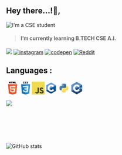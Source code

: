 ## Hey there...!👋, 

![I'm a CSE student](https://www.codechef.com/download/campus/campus_510350427.png)


> #### __I’m currently learning B.TECH CSE A.I.__


[<img src='https://www.bing.com/th?id=OIP.ckeUFk-yid0vfWnd56w7wAHaHa&w=204&h=204&c=8&rs=1&qlt=90&o=6&dpr=1.5&pid=3.1&rm=2' height='40'>](https://github.com/Smeetp1234)
[<img src='https://www.bing.com/th?id=OIP.UjeNAks1q8Vp1WfhU8sU-gHaHZ&w=250&h=249&c=8&rs=1&qlt=90&o=6&dpr=1.5&pid=3.1&rm=2' alt='instagram' height='40'>](#)
[<img src='https://www.bing.com/th?id=OIP.TjJLFtl5EzroU8eTK97iKgHaHa&w=88&h=100&c=8&rs=1&qlt=90&o=6&dpr=1.5&pid=3.1&rm=2' alt='codepen' height='40'>](https://codepen.io/)
[<img src='https://logodownload.org/wp-content/uploads/2018/02/reddit-logo-16.png' alt='Reddit' height='40'>](https://www.reddit.com/) 

## Languages :

<img align="left" alt="HTML5" width="35px" src="https://raw.githubusercontent.com/github/explore/80688e429a7d4ef2fca1e82350fe8e3517d3494d/topics/html/html.png"/>
<img align="left" alt="CSS3" width="35px" src="https://raw.githubusercontent.com/github/explore/80688e429a7d4ef2fca1e82350fe8e3517d3494d/topics/css/css.png" />
<img align="left" alt="JavaScript" width="35px" src="https://raw.githubusercontent.com/github/explore/80688e429a7d4ef2fca1e82350fe8e3517d3494d/topics/javascript/javascript.png"/>
<img align="left" alt="C" width="35px" src="https://raw.githubusercontent.com/github/explore/80688e429a7d4ef2fca1e82350fe8e3517d3494d/topics/c/c.png"/>
<img align="left" alt="Python" width="35px" src="https://raw.githubusercontent.com/github/explore/80688e429a7d4ef2fca1e82350fe8e3517d3494d/topics/python/python.png"/>
<img align="left" alt="C++" width="35px" src="https://raw.githubusercontent.com/github/explore/80688e429a7d4ef2fca1e82350fe8e3517d3494d/topics/cpp/cpp.png" />
<br/><br/></br>

<a href="https://github.com/remcohalman/github-readme-stats">
<img align="left" src="https://github-readme-stats.vercel.app/api/top-langs/?username=Smeetp1234&layout=compact&amp;title_color=fff&amp;icon_color=79ff97&amp;text_color=FFAF02&amp;bg_color=131419"/>
</a><br/><br/></br></br></br></br>

![GitHub stats](https://github-readme-stats.vercel.app/api?username=Smeetp1234&show_icons=true&layout=compact&amp;title_color=fff&amp;icon_color=79ff97&amp;text_color=FFAF02&amp;bg_color=131419)
<!---
<p align="center"> <br>
  <img src="https://profile-counter.glitch.me/automatlog/count.svg" />
</p>
--->
